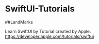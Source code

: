 # SwiftUI-Tutorials

##LandMarks

 Learn SwiftUI by Tutorial created by Apple. https://developer.apple.com/tutorials/swiftui

